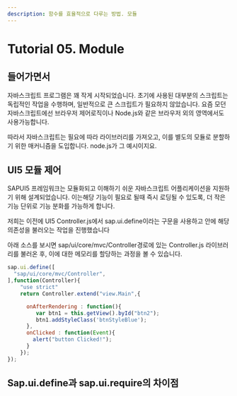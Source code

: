 ```yaml
---
description: 함수를 효율적으로 다루는 방법. 모듈
---
```


# Tutorial 05. Module

## 들어가면서

자바스크립트 프로그램은 꽤 작게 시작되었습니다. 초기에 사용된 대부분의 스크립트는 독립적인 작업을 수행하며, 일반적으로 큰 스크립트가 필요하지 않았습니다. 요즘 모던 자바스크립트에선 브라우저 제어로직이나 Node.js와 같은 브라우저 외의 영역에서도 사용가능합니다.

따라서 자바스크립트는 필요에 따라 라이브러리를 가져오고, 이를 별도의 모듈로 분할하기 위한 매커니즘을 도입합니다. node.js가 그 예시이지요.

## UI5 모듈 제어

SAPUI5 프레임워크는 모듈화되고 이해하기 쉬운 자바스크립트 어플리케이션을 지원하기 위해 설계되었습니다. 이는해당 기능이 필요로 될때 즉시 로딩될 수 있도록, 더 작은 기능 단위로 기능 분화를 가능하게 합니다.

저희는 이전에 UI5 Controller.js에서 sap.ui.define이라는 구문을 사용하고 안에 해당 의존성을 불러오는 작업을 진행했습니다

아래 소스를 보시면 sap/ui/core/mvc/Controller경로에 있는 Controller.js 라이브러리를 불러온 후, 이에 대한 메모리를 할당하는 과정을 볼 수 있습니다.

```javascript
sap.ui.define([
  "sap/ui/core/mvc/Controller",    
],function(Controller){
    "use strict"
    return Controller.extend("view.Main",{

      onAfterRendering : function(){
         var btn1 = this.getView().byId("btn2");
         btn1.addStyleClass('btnStyleBlue');
      },
      onClicked : function(Event){
        alert("button Clicked!");
      }
    });
});

```



## Sap.ui.define과 sap.ui.require의 차이점

